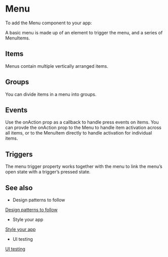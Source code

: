 # Menu

To add the Menu component to your app:

A basic menu is made up of an element to trigger the menu, and a series of MenuItems.

## Items

Menus contain multiple vertically arranged items.

## Groups

You can divide items in a menu into groups.

## Events

Use the onAction prop as a callback to handle press events on items. You can provde the onAction prop to the Menu to handle item activation across all items, or to the MenuItem directly to handle activation for individual items.

## Triggers

The menu trigger property works together with the menu to link the menu’s open state with a trigger’s pressed state.

## See also

- Design patterns to follow

[Design patterns to follow](/stripe-apps/patterns)

- Style your app

[Style your app](/stripe-apps/style)

- UI testing

[UI testing](/stripe-apps/ui-testing)
